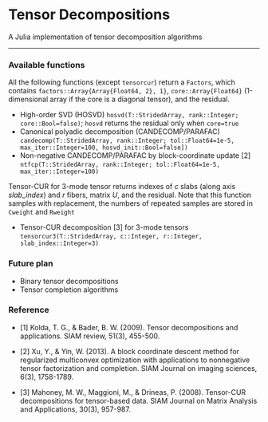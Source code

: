 # Tensor Decompositions 

A Julia implementation of tensor decomposition algorithms 

-------

### Available functions
All the following functions (except `tensorcur`) return a `Factors`, which contains `factors::Array{Array{Float64, 2}, 1}`, `core::Array{Float64}` (1-dimensional array if the core is a diagonal tensor), and the residual.

- High-order SVD (HOSVD) `hosvd(T::StridedArray, rank::Integer; core::Bool=false)`; `hosvd` returns the residual only when `core=true`
- Canonical polyadic decomposition (CANDECOMP/PARAFAC) `candecomp(T::StridedArray, rank::Integer; tol::Float64=1e-5, max_iter::Integer=100, hosvd_init::Bool=false])`
- Non-negative CANDECOMP/PARAFAC by block-coordinate update [2] `ntfcp(T::StridedArray, rank::Integer; tol::Float64=1e-5, max_iter::Integer=100)`

Tensor-CUR for 3-mode tensor returns indexes of *c* slabs (along axis *slab_index*) and *r* fibers, matrix *U*, and the residual. Note that this function samples with replacement, the numbers of repeated samples are stored in `Cweight` and `Rweight`

- Tensor-CUR decomposition [3] for 3-mode tensors `tensorcur3(T::StridedArray, c::Integer, r::Integer, slab_index::Integer=3)`

### Future plan

- Binary tensor decompositions
- Tensor completion algorithms

### Reference

 - [1] Kolda, T. G., & Bader, B. W. (2009). Tensor decompositions and applications. SIAM review, 51(3), 455-500.

 - [2] Xu, Y., & Yin, W. (2013). A block coordinate descent method for regularized multiconvex optimization with applications to nonnegative tensor factorization and completion. SIAM Journal on imaging sciences, 6(3), 1758-1789.

 - [3] Mahoney, M. W., Maggioni, M., & Drineas, P. (2008). Tensor-CUR decompositions for tensor-based data. SIAM Journal on Matrix Analysis and Applications, 30(3), 957-987.
